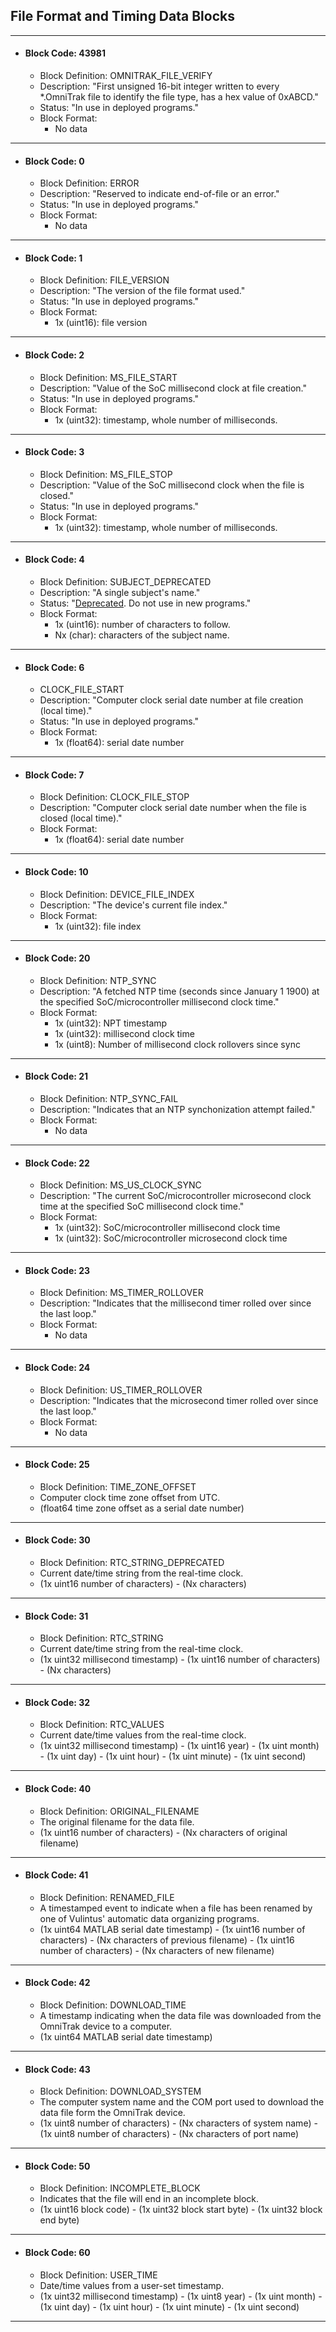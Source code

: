 ## File Format and Timing Data Blocks

---

* #### Block Code: 43981
  * Block Definition: OMNITRAK_FILE_VERIFY
  * Description: "First unsigned 16-bit integer written to every *.OmniTrak file to identify the file type, has a hex value of 0xABCD."
  * Status: "In use in deployed programs."
  * Block Format:
    * No data

---

* #### Block Code: 0
  * Block Definition: ERROR
  * Description: "Reserved to indicate end-of-file or an error."
  * Status: "In use in deployed programs."
  * Block Format:
    * No data

---

* #### Block Code: 1
  * Block Definition: FILE_VERSION
  * Description: "The version of the file format used."
  * Status: "In use in deployed programs."
  * Block Format:
    * 1x (uint16): file version

---

* #### Block Code: 2
  * Block Definition: MS_FILE_START
  * Description: "Value of the SoC millisecond clock at file creation."
  * Status: "In use in deployed programs."
  * Block Format:
    * 1x (uint32): timestamp, whole number of milliseconds.

---

* #### Block Code: 3
  * Block Definition: MS_FILE_STOP
  * Description: "Value of the SoC millisecond clock when the file is closed."
  * Status: "In use in deployed programs."
  * Block Format:
    * 1x (uint32): timestamp, whole number of milliseconds.

---

* #### Block Code: 4
  * Block Definition: SUBJECT_DEPRECATED
  * Description: "A single subject's name."
  * Status: "<u>Deprecated</u>. Do not use in new programs."
  * Block Format:
    * 1x (uint16): number of characters to follow.
    * Nx (char): characters of the subject name.

---

* #### Block Code: 6
  * CLOCK_FILE_START
  * Description: "Computer clock serial date number at file creation (local time)."
  * Status: "In use in deployed programs."
  * Block Format:
    * 1x (float64): serial date number
    
---

* #### Block Code: 7
  * Block Definition: CLOCK_FILE_STOP
  * Description: "Computer clock serial date number when the file is closed (local time)."
  * Block Format:
    * 1x (float64): serial date number
  
---

* #### Block Code: 10
  * Block Definition: DEVICE_FILE_INDEX
  * Description: "The device's current file index."
  * Block Format:
    * 1x (uint32): file index
  
---

* #### Block Code: 20
  * Block Definition: NTP_SYNC
  * Description: "A fetched NTP time (seconds since January 1 1900) at the specified SoC/microcontroller millisecond clock time."
  * Block Format:
    * 1x (uint32): NPT timestamp
    * 1x (uint32): millisecond clock time
    * 1x (uint8): Number of millisecond clock rollovers since sync
  
---

* #### Block Code: 21
  * Block Definition: NTP_SYNC_FAIL
  * Description: "Indicates that an NTP synchonization attempt failed."
  * Block Format:
    * No data
  
---

* #### Block Code: 22
  * Block Definition: MS_US_CLOCK_SYNC
  * Description: "The current SoC/microcontroller microsecond clock time at the specified SoC millisecond clock time."
  * Block Format:
    * 1x (uint32): SoC/microcontroller millisecond clock time
    * 1x (uint32): SoC/microcontroller microsecond clock time
  
---

* #### Block Code: 23
  * Block Definition: MS_TIMER_ROLLOVER
  * Description: "Indicates that the millisecond timer rolled over since the last loop."
  * Block Format:
    * No data
  
---

* #### Block Code: 24
  * Block Definition: US_TIMER_ROLLOVER
  * Description: "Indicates that the microsecond timer rolled over since the last loop."
  * Block Format:
    * No data
  
---

* #### Block Code: 25
  * Block Definition: TIME_ZONE_OFFSET
  * Computer clock time zone offset from UTC.
  * (float64 time zone offset as a serial date number)
  
---

* #### Block Code: 30
  * Block Definition: RTC_STRING_DEPRECATED
  * Current date/time string from the real-time clock.
  * (1x uint16 number of characters) - (Nx characters)
  
---

* #### Block Code: 31
  * Block Definition: RTC_STRING
  * Current date/time string from the real-time clock.
  * (1x uint32 millisecond timestamp) - (1x uint16 number of characters) - (Nx characters)
  
---

* #### Block Code: 32
  * Block Definition: RTC_VALUES
  * Current date/time values from the real-time clock.
  * (1x uint32 millisecond timestamp) - (1x uint16  year) - (1x uint month) - (1x uint day) - (1x uint hour) - (1x uint minute) - (1x uint second)
  
---

* #### Block Code: 40
  * Block Definition: ORIGINAL_FILENAME
  * The original filename for the data file.
  * (1x uint16 number of characters) - (Nx characters of original filename)
  
---

* #### Block Code: 41
  * Block Definition: RENAMED_FILE
  * A timestamped event to indicate when a file has been renamed by one of Vulintus' automatic data organizing programs.
  * (1x uint64 MATLAB serial date timestamp) - (1x uint16 number of characters) - (Nx characters of previous filename) - (1x uint16 number of characters) - (Nx characters of new filename)
  
---

* #### Block Code: 42
  * Block Definition: DOWNLOAD_TIME
  * A timestamp indicating when the data file was downloaded from the OmniTrak device to a computer.
  * (1x uint64 MATLAB serial date timestamp)
  
---

* #### Block Code: 43
  * Block Definition: DOWNLOAD_SYSTEM
  * The computer system name and the COM port used to download the data file form the OmniTrak device.
  * (1x uint8 number of characters) - (Nx characters of system name) - (1x uint8 number of characters) - (Nx characters of port name)
  
---

* #### Block Code: 50
  * Block Definition: INCOMPLETE_BLOCK
  * Indicates that the file will end in an incomplete block.
  * (1x uint16 block code) - (1x uint32 block start byte) - (1x uint32 block end byte)
  
---

* #### Block Code: 60
  * Block Definition: USER_TIME
  * Date/time values from a user-set timestamp.
  * (1x uint32 millisecond timestamp) - (1x uint8 year) - (1x uint month) - (1x uint day) - (1x uint hour) - (1x uint minute) - (1x uint second)
    
---

